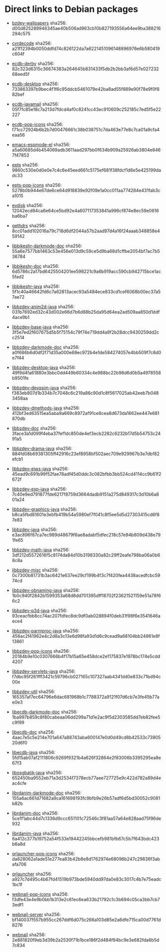 # Direct links to Debian packages
 
  - [bzdev-wallpapers](./archive/pool/contrib/b/bzdev-wallpapers/bzdev-wallpapers_1.0.0_all.deb)
    sha256: d00d825289946345ae40b506ad963cb10b827193556a64ee9ba388216294c575
 
  - [cvrdecode](./archive/pool/contrib/c/cvrdecode/cvrdecode_1.3_all.deb)
    sha256: a21f12394b0050ddfd74c826122da7a6221451096148896976e6b580419c604f
 
  - [ecdb-derby](./archive/pool/contrib/e/ecdb-derby/ecdb-derby_0.1.8_all.deb)
    sha256: 82c323d6315c36674383a264645b831433f5db2b2bb3af6d57e02723268eed5f
 
  - [ecdb-desktop](./archive/pool/contrib/e/ecdb-desktop/ecdb-desktop_0.1.8_all.deb)
    sha256: 733863397b9bec4f1f6c95ddcb5461079e42ba8ad55f889e90f78e9f0f882bef
 
  - [ecdb-javamail](./archive/pool/contrib/e/ecdb-javamail/ecdb-javamail_0.1.7_all.deb)
    sha256: 05f7fc85e18c7a213d7fdcd4af0c8241cc43ec910609c252185c7ed5f5e22227
 
  - [ecdb-pop-icons](./archive/pool/contrib/e/ecdb-pop-icons/ecdb-pop-icons_0.1.8_all.deb)
    sha256: f71cc72924b6b2b7d00476661c38b038751c7da463e77e8c7ca01a9cfa4eaa56
 
  - [emacs-espmode-el](./archive/pool/contrib/e/emacs-espmode-el/emacs-espmode-el_1.1_all.deb)
    sha256: a5a60685d4b454069adb3611aad297bb0f634b909a25926ab3804e8467f47853
 
  - [epts](./archive/pool/contrib/e/epts/epts_1.1.33_all.deb)
    sha256: 9860c530e0d0e0e7c4c6e45eed661c5175ef681f38fdcf1d6e5e425199dadc33
 
  - [epts-pop-icons](./archive/pool/contrib/e/epts-pop-icons/epts-pop-icons_1.1.33_all.deb)
    sha256: 5278b0b944e67de6ce64d918839e92f09e1a0cc011aa774284e431fab3ca1015
 
  - [evdisk](./archive/pool/contrib/e/evdisk/evdisk_1.13.1_all.deb)
    sha256: 12042ecd84ca6e64ce5bd92e4a607117353841a996cf874e8ec59e0616ba6ba7
 
  - [gethdrs](./archive/pool/contrib/g/gethdrs/gethdrs_1.1.1_all.deb)
    sha256: 8cc01add102016a79c718d6df2044a57b2aad97d4a16f24aaab348858e459142
 
  - [libbikeshr-darkmode-doc](./archive/pool/contrib/libb/libbikeshr-darkmode-doc/libbikeshr-darkmode-doc_1.4.9_all.deb)
    sha256: 55a6e7577bb1463c53e456e013d9c59ce5d9ba68d1cffbe2054bf7ac7b536784
 
  - [libbikeshr-doc](./archive/pool/contrib/libb/libbikeshr-doc/libbikeshr-doc_1.4.9_all.deb)
    sha256: 6d5786c2a17bd6425504201ee598221c9a6b919acc590cb942715bce1ac5fad2
 
  - [libbikeshr-java](./archive/pool/contrib/libb/libbikeshr-java/libbikeshr-java_1.4.9_all.deb)
    sha256: 5f1c40a46642fd6c7a62813acec93a5484ece833cd1cef6068b00ec37a57ae72
 
  - [libbzdev-anim2d-java](./archive/pool/contrib/libb/libbzdev-anim2d-java/libbzdev-anim2d-java_2.1.75_all.deb)
    sha256: 031b7692ed32c43d002e66d7b6d88b25da95d64ea2ad509aa850d1ddf4ace9b1
 
  - [libbzdev-base-java](./archive/pool/contrib/libb/libbzdev-base-java/libbzdev-base-java_2.1.75_all.deb)
    sha256: 3f5e7ed2f607675d5b5f75154c79f74e719dd4a9f2b28dcc9430259dd2cc2514
 
  - [libbzdev-darkmode-doc](./archive/pool/contrib/libb/libbzdev-darkmode-doc/libbzdev-darkmode-doc_2.1.75_all.deb)
    sha256: a0f686b6d0df2f71d35a000e68ec972b4e1de584274057e4bb509f7c8d0e7f44
 
  - [libbzdev-desktop-java](./archive/pool/contrib/libb/libbzdev-desktop-java/libbzdev-desktop-java_2.1.75_all.deb)
    sha256: 49f9d4fa61880e3bbc0dd449b60334c4e988bc22b98d6d0b5a4978558b9501fe
 
  - [libbzdev-devqsim-java](./archive/pool/contrib/libb/libbzdev-devqsim-java/libbzdev-devqsim-java_2.1.75_all.deb)
    sha256: f383eb807d1b334b7c7048c6c219a86c90d1c8f5617025ab42eeb7b0483458aa
 
  - [libbzdev-dmethods-java](./archive/pool/contrib/libb/libbzdev-dmethods-java/libbzdev-dmethods-java_2.1.75_all.deb)
    sha256: 412bf3ed63515ea5aba9a669c8972af91ce8cea8d673da1662ee447e681870db
 
  - [libbzdev-doc](./archive/pool/contrib/libb/libbzdev-doc/libbzdev-doc_2.1.75_all.deb)
    sha256: 3face3a1d099f4eba37fef1dc850de4ef3ecb2282c6232b17d5b54753c2491a5
 
  - [libbzdev-drama-java](./archive/pool/contrib/libb/libbzdev-drama-java/libbzdev-drama-java_2.1.75_all.deb)
    sha256: 884fd08b69381305ff42916c23ef8958bf502aec709e929967b3e7dbf82efcb1
 
  - [libbzdev-ejws-java](./archive/pool/contrib/libb/libbzdev-ejws-java/libbzdev-ejws-java_2.1.75_all.deb)
    sha256: 45ead9c691b99f52fae78adf45d0ddc3c082bfbb3bb524cd4114cc9b61f2672f
 
  - [libbzdev-esp-java](./archive/pool/contrib/libb/libbzdev-esp-java/libbzdev-esp-java_2.1.75_all.deb)
    sha256: 7c40e9ed791877fde6217f8759d3664dadb9151a275d849317c3d10b6a801a24
 
  - [libbzdev-graphics-java](./archive/pool/contrib/libb/libbzdev-graphics-java/libbzdev-graphics-java_2.1.75_all.deb)
    sha256: b8ca5fbd81601e3ebfb419b54a5980ef7f041c8f5ee5d5d27303415cd6f87e83
 
  - [libbzdev-java](./archive/pool/contrib/libb/libbzdev-java/libbzdev-java_2.1.75_all.deb)
    sha256: e3ac896f87ca7ec989d48679f6ae8adabf5dfec218c57e94b809d438e791fe65
 
  - [libbzdev-math-java](./archive/pool/contrib/libb/libbzdev-math-java/libbzdev-math-java_2.1.75_all.deb)
    sha256: 3df212d5572616f5c8174da84d10b3198330a82c29ff2eafe798ba06a0b68c8a
 
  - [libbzdev-misc](./archive/pool/contrib/libb/libbzdev-misc/libbzdev-misc_2.1.75_all.deb)
    sha256: 0c7300b81731b3ac6421e637ee29cf199b4f3c7f420fea4438acedfcbc5974cd
 
  - [libbzdev-obnaming-java](./archive/pool/contrib/libb/libbzdev-obnaming-java/libbzdev-obnaming-java_2.1.75_all.deb)
    sha256: 1b0c940f2842b1599353a68d8dd701395dff18702f23621521159e51a78f66c2
 
  - [libbzdev-p3d-java](./archive/pool/contrib/libb/libbzdev-p3d-java/libbzdev-p3d-java_2.1.75_all.deb)
    sha256: 93ceacfbb8cc74ac207fdfec8dc9df0ab028894f0deb31f98f6e3541646aece4
 
  - [libbzdev-parmproc-java](./archive/pool/contrib/libb/libbzdev-parmproc-java/libbzdev-parmproc-java_2.1.75_all.deb)
    sha256: 456ac2f41962e4c2d8a3c13e6d98fa93d1d6c9cead9a68104bb24861e8f13861
 
  - [libbzdev-pop-icons](./archive/pool/contrib/libb/libbzdev-pop-icons/libbzdev-pop-icons_2.1.75_all.deb)
    sha256: 20184b9e10c0307666b4f17b15a65e458dce2e1175837e1978bc174e5cdd4207
 
  - [libbzdev-servlets-java](./archive/pool/contrib/libb/libbzdev-servlets-java/libbzdev-servlets-java_2.1.75_all.deb)
    sha256: f7dbc95f261fff3421c59796cb027165c107327aab4341dd0e833c71bd94c00e
 
  - [libbzdev-util](./archive/pool/contrib/libb/libbzdev-util/libbzdev-util_2.1.75_all.deb)
    sha256: 165357af7ec64796e6dac681968b1c7788372a9121f07d6cb7e3fe45b77ae0e3
 
  - [libecdb-darkmode-doc](./archive/pool/contrib/libe/libecdb-darkmode-doc/libecdb-darkmode-doc_0.1.7_all.deb)
    sha256: 1ba997b859c8f80cabeaa06dd299a71d1e2ac9f5d2303585dd7eb82fee5c9f99
 
  - [libecdb-doc](./archive/pool/contrib/libe/libecdb-doc/libecdb-doc_0.1.7_all.deb)
    sha256: 4aac7e5c5e214e701a647a88743aba600147e0d0d49cd8b42533c7390520d6f0
 
  - [libecdb-java](./archive/pool/contrib/libe/libecdb-java/libecdb-java_0.1.7_all.deb)
    sha256: 5fd15ab07af2111806c9269f9321b4a626f32864e2f83006b3395295ea8e67f3
 
  - [libosgbatik-java](./archive/pool/contrib/libo/libosgbatik-java/libosgbatik-java_0.4.2_all.deb)
    sha256: 652450ba9552eb71a3d2534f7378ecb77aee727725e9c422d782a89d4eac4cfe
 
  - [librdanim-darkmode-doc](./archive/pool/contrib/libr/librdanim-darkmode-doc/librdanim-darkmode-doc_1.4.13_all.deb)
    sha256: 155a6ac661d71682a9ca161698193fc9bfb9e26b57adf6d5bd30052c9081b82b
 
  - [librdanim-doc](./archive/pool/contrib/libr/librdanim-doc/librdanim-doc_1.4.13_all.deb)
    sha256: 5ce1f1abc44d7c1336d9ccc651101c72546c3f81aa57a64e828aad75f96de932
 
  - [librdanim-java](./archive/pool/contrib/libr/librdanim-java/librdanim-java_1.4.13_all.deb)
    sha256: 6a412c377b19752a54f533e19442245bbcefb981bfb67c5b7f643bdc423b6a8d
 
  - [qrlauncher-pop-icons](./archive/pool/contrib/q/qrlauncher-pop-icons/qrlauncher-pop-icons_1.14_all.deb)
    sha256: da628062a1ade51e277ea83b42b8e8d1762974e68096b247c29836f3abafa706
 
  - [qrlauncher](./archive/pool/contrib/q/qrlauncher/qrlauncher_1.14_all.deb)
    sha256: a927c7d495c4b67fd41519b973bde5940dd97da0e83c3017c4b7e75eadc1bc1f
 
  - [webnail-pop-icons](./archive/pool/contrib/w/webnail-pop-icons/webnail-pop-icons_1.6.28_all.deb)
    sha256: f3dfe43e4e9b0bb1b313e2c61ec6ea633b21792c1c3b694c05ca3bb7cb73edf1
 
  - [webnail-server](./archive/pool/contrib/w/webnail-server/webnail-server_1.6.28_all.deb)
    sha256: bf140037f557b955cc267ddf6d075c266a103d85e2a6dfe715ca00d7761d8276
 
  - [webnail](./archive/pool/contrib/w/webnail/webnail_1.6.28_all.deb)
    sha256: 2e881820f9eb3d39b2a2530f71b1bce186f2d484f94bc9e3e682fda6b5d7c834
